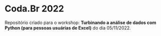 # Coda.Br 2022

Repositório criado para o workshop: **Turbinando a análise de dados com Python (para pessoas usuárias de Excel)** do dia 05/11/2022.


